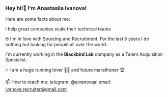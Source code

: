 ### Hey hi!👋  I'm Anastasiia Ivanova!

Here are some facts about me: 

I help great companies scale their technical teams

🤓 I'm in love with Sourcing and Recruitment. For the last 5 years I do nothing but looking for people all over the world. 

I'm currently working in the **Blackbird Lab** company as a Talent Acquisition Specialist. 

⚡ I am a huge running lover 🏃‍♀️ and future marathoner 🏆

📫 How to reach me:  telegram: @aivanovaai email: ivanova.recruiter@gmail.com
